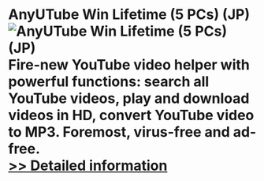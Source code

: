 # AnyUTube Win Lifetime (5 PCs) (JP)<br />![AnyUTube Win Lifetime (5 PCs) (JP)](https://mycommerce.akamaized.net/api/pimages/P300849318/BIG/300849318.PNG)<br />Fire-new YouTube video helper with powerful functions: search all YouTube videos, play and download videos in HD, convert YouTube video to MP3. Foremost, virus-free and ad-free.<br />[>> Detailed information](https://secure.shareit.com/shareit/product.html?productid=300849318&affiliateid=200057808)